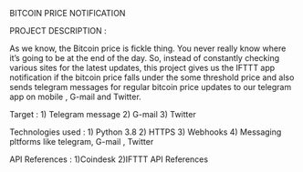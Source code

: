BITCOIN PRICE NOTIFICATION

PROJECT DESCRIPTION :

As we know, the Bitcoin price is fickle thing. You never really know where it’s going to be at the end of the day. So, instead of constantly checking various sites for the latest updates, this project gives us the IFTTT app notification if the bitcoin price falls under the some threshold price and also sends telegram messages for regular bitcoin price updates to our telegram app on mobile , G-mail and Twitter.

Target :
    1) Telegram message
    2) G-mail
    3) Twitter

Technologies used :
    1) Python 3.8
    2) HTTPS
    3) Webhooks
    4) Messaging pltforms like telegram, G-mail , Twitter

API References :
   1)Coindesk
   2)IFTTT API References